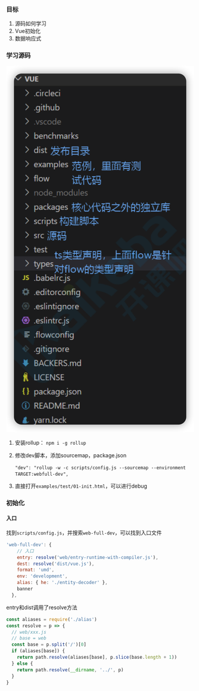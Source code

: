 ### 目标

1. 源码如何学习
2. Vue初始化
3. 数据响应式



### 学习源码

![image-20220313151112356](Vue源码1.assets/image-20220313151112356.png)

1. 安装rollup： `npm i -g rollup`

2. 修改dev脚本，添加sourcemap，package.json

   `"dev": "rollup -w -c scripts/config.js --sourcemap --environment TARGET:webfull-dev",`

3. 直接打开`examples/test/01-init.html`，可以进行debug





### 初始化

#### 入口

找到`scripts/config.js`，并搜索`web-full-dev`，可以找到入口文件

```js
'web-full-dev': {
    // 入口
    entry: resolve('web/entry-runtime-with-compiler.js'),
    dest: resolve('dist/vue.js'),
    format: 'umd',
    env: 'development',
    alias: { he: './entity-decoder' },
    banner
  },
```

entry和dist调用了resolve方法

```js
const aliases = require('./alias')
const resolve = p => {
  // web/xxx.js
  // base = web
  const base = p.split('/')[0]
  if (aliases[base]) {
    return path.resolve(aliases[base], p.slice(base.length + 1))
  } else {
    return path.resolve(__dirname, '../', p)
  }
}
```

